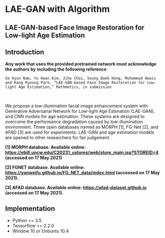 # LAE-GAN with Algorithm

## LAE-GAN-based Face Image Restoration for Low-light Age Estimation

## Introduction

**Any work that uses the provided pretrained network must acknowledge the authors by including the following reference**

    Se Hyun Nam, Yu Hwan Kim, Jiho Choi, Seung Baek Hong, Muhammad Owais and Kang Ryoung Park, “LAE-GAN-based Face Image Restoration for Low-light Age Estimation,” Mathmetics, in submission 
<br/>

We propose a low-illumination facial image enhancement system with Generative Adversarial Network for Low-light Age Estimation (LAE-GAN), and CNN models for age estimation. These systems are designed to overcome the performance degradation caused by low-illumination environment. Three open databases named as MORPH [1], FG-Net [2], and AFAD [3] are used for experiments. LAE-GAN and age estimation models are opened to other researchers for fair judgement.
<br/>

**[1] MORPH database. Available online: https://ebill.uncw.edu/C20231_ustores/web/store_main.jsp?STOREID=4 (accessed on 17 May 2021)**
<br/>

**[2] FGNET database. Available online: https://yanweifu.github.io/FG_NET_data/index.html (accessed on 17 May 2021).**
<br/>

**[3] AFAD database. Available online: https://afad-dataset.github.io (accessed on 17 May 2021).**
<br/>

## Implementation
* Python >= 3.5
* Tensorflow >= 2.2.0
* Window 10 or Unbuntu 10.4
